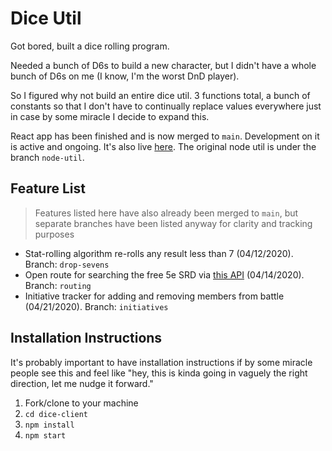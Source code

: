 # Dice Util

Got bored, built a dice rolling program.

Needed a bunch of D6s to build a new character, but I didn't have a whole bunch of D6s on me (I know, I'm the worst DnD player).

So I figured why not build an entire dice util. 3 functions total, a bunch of constants so that I don't have to continually replace values everywhere just in case by some miracle I decide to expand this.

React app has been finished and is now merged to `main`. Development on it is active and ongoing. It's also live [here](https://rollsomedice.surge.sh). The original node util is under the branch `node-util`.

## Feature List
> Features listed here have also already been merged to `main`, but separate branches have been listed anyway for clarity and tracking purposes

* Stat-rolling algorithm re-rolls any result less than 7 (04/12/2020). Branch: `drop-sevens`
* Open route for searching the free 5e SRD via [this API](https://api.open5e.com) (04/14/2020). Branch: `routing`
* Initiative tracker for adding and removing members from battle (04/21/2020). Branch: `initiatives`

## Installation Instructions

It's probably important to have installation instructions if by some miracle people see this and feel like "hey, this is kinda going in vaguely the right direction, let me nudge it forward."

1. Fork/clone to your machine 
2. `cd dice-client`
3. `npm install`
4. `npm start`

